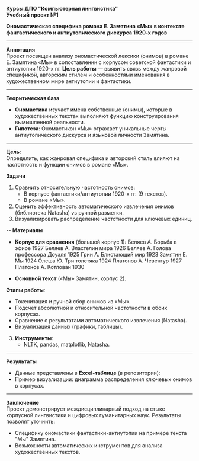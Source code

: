  **Курсы ДПО "Компьютерная лингвистика"**  
 **Учебный проект №1**  
 
**Ономастическая специфика романа Е. Замятина «Мы» в контексте фантастического и антиутопического дискурса 1920-х годов**  

---
 **Аннотация**  
Проект посвящен анализу ономастической лексики (онимов) в романе Е. Замятина «Мы» в сопоставлении с корпусом советской фантастики и антиутопии 1920-х гг. **Цель работы**
— выявить связь между жанровой спецификой, авторским стилем и особенностями именования в художественном мире антиутопии и фантастики.  

---
**Теоритическая база**  
- **Ономастика** изучает имена собственные (онимы), которые в художественных текстах выполняют функцию конструирования вымышленной реальности.  
- **Гипотеза**: Ономастикон «Мы» отражает уникальные черты антиутопического дискурса и языковой личности Замятина.  

---

**Цель**:  
Определить, как жанровая специфика и авторский стиль влияют на частотность и функции онимов в романе «Мы».  

**Задачи**  
1. Сравнить относительную частотность онимов:  
   - В корпусе фантастики/антиутопии 1920-х гг. (9 текстов).  
   - В романе «Мы».  
2. Оценить эффективность автоматического извлечения онимов (библиотека Natasha) vs ручной разметки.  
3. Визуализировать распределение частотности для ключевых единиц.  

--
**Материалы**
   - **Корпус для сравнения** (большой корпус 1):
 Беляев А. Борьба в эфире 1927
Беляев А. Властелин мира 1926
Беляев А. Голова профессора Доуэля 1925
Грин А. Блистающий мир 1923
Замятин Е. Мы 1924
Олеша Ю. Три толстяка 1924
Платонов А. Чевенгур 1927 
Платонов А. Котлован 1930

 - **Основной текст** («Мы» Замятин, корпус 2).  

 **Этапы работы**:  
   - Токенизация и ручной сбор онимов из «Мы».  
   - Подсчет абсолютной и относительной частотности в обоих корпусах.  
   - Сравнение с результатами автоматического извлечения (Natasha).  
   - Визуализация данных (графики, таблицы).  

3. **Инструменты**:  
   - NLTK, pandas, matplotlib, Natasha.  

---

**Результаты**  
- Данные представлены в **Excel-таблице** (в репозитории):  
- Пример визуализации: диаграмма распределения ключевых онимов в корпусах.  

---

**Заключение**  
Проект демонстрирует междисциплинарный подход на стыке корпусной лингвистики и цифровых гуманитарных наук. Результаты позволят уточнить:  
- Специфику ономастики фантастики-антиутопии на примере текста "Мы" Замятина.  
- Возможности автоматических инструментов для анализа художественных текстов.  

